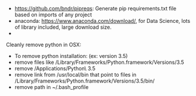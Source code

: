
 * https://github.com/bndr/pipreqs: Generate pip requirements.txt file based on imports of any project
 * anaconda: https://www.anaconda.com/download/, for Data Science, lots of library included, large download size.
 *

Cleanly remove python in OSX:
 * To remove python installation: (ex: version 3.5)
 * remove files like  /Library/Frameworks/Python.framework/Versions/3.5
 * remove /Applications/Python\ 3.5
 * remove link from /usr/local/bin that point to files in /Library/Frameworks/Python.framework/Versions/3.5/bin/
 * remove path in ~/.bash_profile